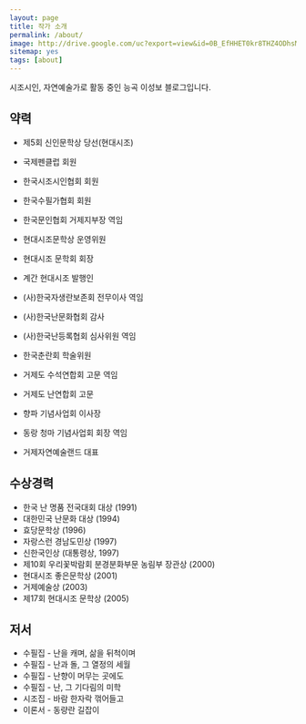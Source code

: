 ```yaml
---
layout: page
title: 작가 소개
permalink: /about/
image: http://drive.google.com/uc?export=view&id=0B_EfHHET0kr8THZ4ODhsM09hdWs
sitemap: yes
tags: [about]
---
```


시조시인, 자연예술가로 활동 중인 능곡 이성보 블로그입니다.

## 약력

* 제5회 신인문학상 당선(현대시조)
* 국제펜클럽 회원
* 한국시조시인협회 회원
* 한국수필가협회 회원
* 한국문인협회 거제지부장 역임
* 현대시조문학상 운영위원
* 현대시조 문학회 회장
* 계간 현대시조 발행인

* (사)한국자생란보존회 전무이사 역임
* (사)한국난문화협회 감사
* (사)한국난등록협회 심사위원 역임
* 한국춘란회 학술위원
* 거제도 수석연합회 고문 역임
* 거제도 난연합회 고문

* 향파 기념사업회 이사장
* 동랑 청마 기념사업회 회장 역임
* 거제자연예술랜드 대표

## 수상경력

* 한국 난 명품 전국대회 대상 (1991)
* 대한민국 난문화 대상 (1994)
* 효당문학상 (1996)
* 자랑스런 경남도민상 (1997)
* 신한국인상 (대통령상, 1997)
* 제10회 우리꽃박람회 분경분화부문 농림부 장관상 (2000)
* 현대시조 좋은문학상 (2001)
* 거제예술상 (2003)
* 제17회 현대시조 문학상 (2005)

## 저서

* 수필집 - 난을 캐며, 삶을 뒤척이며
* 수필집 - 난과 돌, 그 열정의 세월
* 수필집 - 난향이 머무는 곳에도
* 수필집 - 난, 그 기다림의 미학
* 시조집 - 바람 한자락 꺾어들고
* 이론서 - 동량란 길잡이